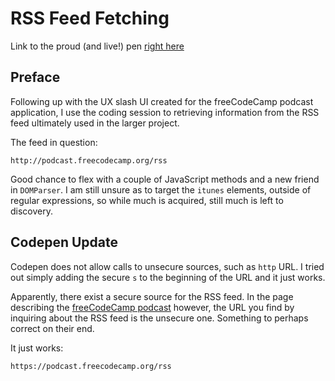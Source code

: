 # RSS Feed Fetching

Link to the proud (and live!) pen [right here](https://codepen.io/borntofrappe/full/vvxzyR)

## Preface

Following up with the UX slash UI created for the freeCodeCamp podcast application, I use the coding session to retrieving information from the RSS feed ultimately used in the larger project.

The feed in question:

```text
http://podcast.freecodecamp.org/rss
```

Good chance to flex with a couple of JavaScript methods and a new friend in `DOMParser`. I am still unsure as to target the `itunes` elements, outside of regular expressions, so while much is acquired, still much is left to discovery.

## Codepen Update

Codepen does not allow calls to unsecure sources, such as `http` URL. I tried out simply adding the secure `s` to the beginning of the URL and it just works.

Apparently, there exist a secure source for the RSS feed. In the page describing the [freeCodeCamp podcast](https://freecodecamp.libsyn.com/) however, the URL you find by inquiring about the RSS feed is the unsecure one. Something to perhaps correct on their end.

It just works:

```text
https://podcast.freecodecamp.org/rss
```
